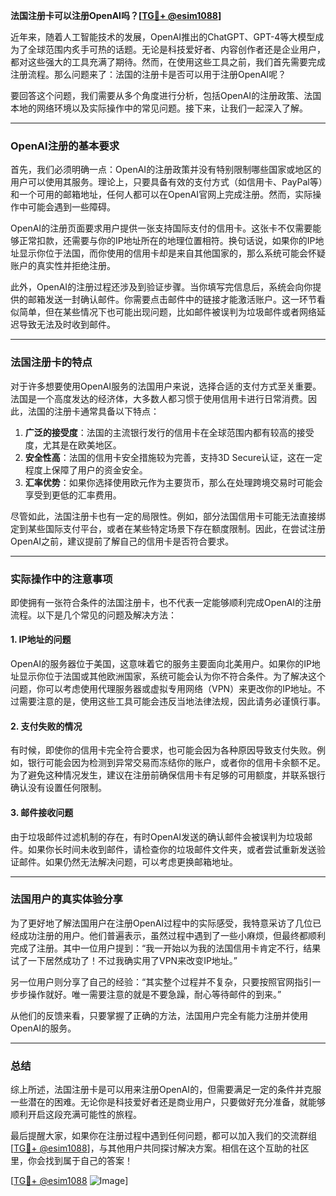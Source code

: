 **法国注册卡可以注册OpenAI吗？[[TG💪+ @esim1088](https://t.me/s/esim1088)]**

近年来，随着人工智能技术的发展，OpenAI推出的ChatGPT、GPT-4等大模型成为了全球范围内炙手可热的话题。无论是科技爱好者、内容创作者还是企业用户，都对这些强大的工具充满了期待。然而，在使用这些工具之前，我们首先需要完成注册流程。那么问题来了：法国的注册卡是否可以用于注册OpenAI呢？

要回答这个问题，我们需要从多个角度进行分析，包括OpenAI的注册政策、法国本地的网络环境以及实际操作中的常见问题。接下来，让我们一起深入了解。

---

### OpenAI注册的基本要求

首先，我们必须明确一点：OpenAI的注册政策并没有特别限制哪些国家或地区的用户可以使用其服务。理论上，只要具备有效的支付方式（如信用卡、PayPal等）和一个可用的邮箱地址，任何人都可以在OpenAI官网上完成注册。然而，实际操作中可能会遇到一些障碍。

OpenAI的注册页面要求用户提供一张支持国际支付的信用卡。这张卡不仅需要能够正常扣款，还需要与你的IP地址所在的地理位置相符。换句话说，如果你的IP地址显示你位于法国，而你使用的信用卡却是来自其他国家的，那么系统可能会怀疑账户的真实性并拒绝注册。

此外，OpenAI的注册过程还涉及到验证步骤。当你填写完信息后，系统会向你提供的邮箱发送一封确认邮件。你需要点击邮件中的链接才能激活账户。这一环节看似简单，但在某些情况下也可能出现问题，比如邮件被误判为垃圾邮件或者网络延迟导致无法及时收到邮件。

---

### 法国注册卡的特点

对于许多想要使用OpenAI服务的法国用户来说，选择合适的支付方式至关重要。法国是一个高度发达的经济体，大多数人都习惯于使用信用卡进行日常消费。因此，法国的注册卡通常具备以下特点：

1. **广泛的接受度**：法国的主流银行发行的信用卡在全球范围内都有较高的接受度，尤其是在欧美地区。
2. **安全性高**：法国的信用卡安全措施较为完善，支持3D Secure认证，这在一定程度上保障了用户的资金安全。
3. **汇率优势**：如果你选择使用欧元作为主要货币，那么在处理跨境交易时可能会享受到更低的汇率费用。

尽管如此，法国注册卡也有一定的局限性。例如，部分法国信用卡可能无法直接绑定到某些国际支付平台，或者在某些特定场景下存在额度限制。因此，在尝试注册OpenAI之前，建议提前了解自己的信用卡是否符合要求。

---

### 实际操作中的注意事项

即使拥有一张符合条件的法国注册卡，也不代表一定能够顺利完成OpenAI的注册流程。以下是几个常见的问题及解决方法：

#### 1. IP地址的问题
OpenAI的服务器位于美国，这意味着它的服务主要面向北美用户。如果你的IP地址显示你位于法国或其他欧洲国家，系统可能会认为你不符合条件。为了解决这个问题，你可以考虑使用代理服务器或虚拟专用网络（VPN）来更改你的IP地址。不过需要注意的是，使用这些工具可能会违反当地法律法规，因此请务必谨慎行事。

#### 2. 支付失败的情况
有时候，即使你的信用卡完全符合要求，也可能会因为各种原因导致支付失败。例如，银行可能会因为检测到异常交易而冻结你的账户，或者你的信用卡余额不足。为了避免这种情况发生，建议在注册前确保信用卡有足够的可用额度，并联系银行确认没有设置任何限制。

#### 3. 邮件接收问题
由于垃圾邮件过滤机制的存在，有时OpenAI发送的确认邮件会被误判为垃圾邮件。如果你长时间未收到邮件，请检查你的垃圾邮件文件夹，或者尝试重新发送验证邮件。如果仍然无法解决问题，可以考虑更换邮箱地址。

---

### 法国用户的真实体验分享

为了更好地了解法国用户在注册OpenAI过程中的实际感受，我特意采访了几位已经成功注册的用户。他们普遍表示，虽然过程中遇到了一些小麻烦，但最终都顺利完成了注册。其中一位用户提到：“我一开始以为我的法国信用卡肯定不行，结果试了一下居然成功了！不过我确实用了VPN来改变IP地址。”

另一位用户则分享了自己的经验：“其实整个过程并不复杂，只要按照官网指引一步步操作就好。唯一需要注意的就是不要急躁，耐心等待邮件的到来。”

从他们的反馈来看，只要掌握了正确的方法，法国用户完全有能力注册并使用OpenAI的服务。

---

### 总结

综上所述，法国注册卡是可以用来注册OpenAI的，但需要满足一定的条件并克服一些潜在的困难。无论你是科技爱好者还是商业用户，只要做好充分准备，就能够顺利开启这段充满可能性的旅程。

最后提醒大家，如果你在注册过程中遇到任何问题，都可以加入我们的交流群组[[TG💪+ @esim1088](https://t.me/s/esim1088)]，与其他用户共同探讨解决方案。相信在这个互助的社区里，你会找到属于自己的答案！

[[TG💪+ @esim1088](https://t.me/s/esim1088) ![Image](https://i.postimg.cc/4NQfJmqS/Snipaste-2025-05-13-00-14-12.png)]